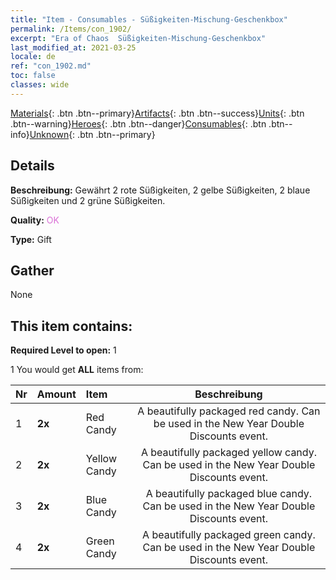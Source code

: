 ```yaml
---
title: "Item - Consumables - Süßigkeiten-Mischung-Geschenkbox"
permalink: /Items/con_1902/
excerpt: "Era of Chaos  Süßigkeiten-Mischung-Geschenkbox"
last_modified_at: 2021-03-25
locale: de
ref: "con_1902.md"
toc: false
classes: wide
---
```

 [Materials](/de/Items/){: .btn .btn--primary}[Artifacts](/de/Items/Artifacts/){: .btn .btn--success}[Units](/de/Items/Units/){: .btn .btn--warning}[Heroes](/de/Items/Heroes/){: .btn .btn--danger}[Consumables](/de/Items/Consumables/){: .btn .btn--info}[Unknown](/de/Items/Unknown/){: .btn .btn--primary}

## Details
 **Beschreibung:** Gewährt 2 rote Süßigkeiten, 2 gelbe Süßigkeiten, 2 blaue Süßigkeiten und 2 grüne Süßigkeiten.

 **Quality:** <span style="color: #DA70D6">OK</span>

 **Type:** Gift

## Gather

  None

## This item contains:

 **Required Level to open:** 1

 1 You would get **ALL** items  from:

  | Nr | Amount |     Item    | Beschreibung |
  |:---|:-------|:------------|:-----------:|
  | 1 |  **2x** | Red Candy | A beautifully packaged red candy. Can be used in the New Year Double Discounts event.  | 
  | 2 |  **2x** | Yellow Candy | A beautifully packaged yellow candy. Can be used in the New Year Double Discounts event.  | 
  | 3 |  **2x** | Blue Candy | A beautifully packaged blue candy. Can be used in the New Year Double Discounts event.  | 
  | 4 |  **2x** | Green Candy | A beautifully packaged green candy. Can be used in the New Year Double Discounts event.  | 
